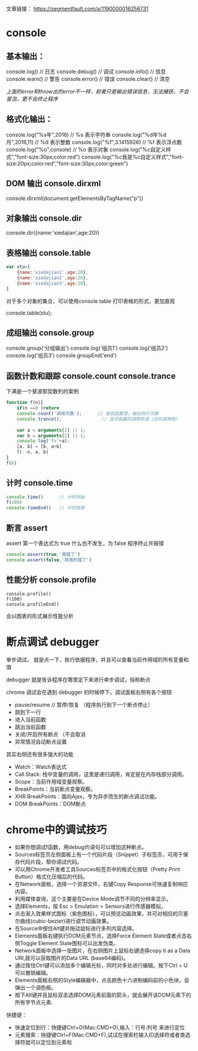 
文章链接： https://segmentfault.com/a/1190000016256731


# console

## 基本输出：

console.log()       // 日志
console.debug()     // 调试
console.info()      // 信息
console.warn()      // 警告
console.error()     // 错误
console.clear()     // 清空

*上面的error和throw出的error不一样，前者只是输出错误信息，无法捕获，不会冒泡，更不会终止程序*

## 格式化输出：

console.log("%s年",2016)            // %s 表示字符串
console.log("%d年%d月",2016,11)     // %d 表示整数
console.log("%f",3.1415926)         // %f 表示浮点数
console.log("%o",console)           // %o 表示对象
console.log("%c自定义样式","font-size:30px;color:red")
console.log("%c我是%c自定义样式","font-size:20px;color:red","font-size:30px;color:green")


## DOM 输出  console.dirxml

console.dirxml(document.getElementsByTagName("p"))


## 对象输出 console.dir

console.dir({name:'xiedajian',age:20})

## 表格输出  console.table

```js
var stu=[
    {name:'xiedajian1',age:20},
    {name:'xiedajian2',age:20},
    {name:'xiedajian3',age:20},
]
```
对于多个对象的集合，可以使用console.table 打印表格的形式，更加直观

console.table(stu);


## 成组输出 console.group

console.group('分组输出')
console.log('组员1')
console.log('组员2')
console.log('组员3')
console.groupEnd('end')



## 函数计数和跟踪 console.count   console.trance

下满是一个斐波那契数列的案例
```js
function f(n){
    if(n ==0 )return
    console.count('调用次数');      // 放到函数里，输出执行次数
    console.trance();               // 显示函数的调用轨迹（访问调用栈）
    
    var a = arguments[1] || 1;
    var b = arguments[2] || 1;
    console.log('f='+a);
    [a, b] = [b, a+b]
    f(--n, a, b)
}
f(6)
```


## 计时   console.time

```js
console.time()      // 计时开始
f(100)
console.timeEnd()   // 计时结束
```


## 断言 assert

assert 第一个表达式为 true 什么也不发生，为 false 程序终止并报错

```js
console.assert(true,'我错了')
console.assert(false,'我真的错了')
```


## 性能分析 console.profile

```
console.profile()      
f(100)
console.profileEnd()   
```
会以图表的形式展示性能分析





# 断点调试   debugger

单步调试， 就是点一下，执行依据程序，并且可以查看当前作用域的所有变量和值

debugger 就是告诉程序在哪里定下来进行单步调试，俗称断点

chrome 调试会在遇到 debugger 的时候停下，调试面板右侧有各个按钮

- pause/resume      // 暂停/恢复  （程序执行到下一个断点停止）
- 跳到下一行        
- 进入当前函数
- 跳出当前函数
- 关闭/开启所有断点 （不会取消
- 异常情况自动断点设置

其实右侧还有很多强大的功能

- Watch：Watch表达式
- Call Stack: 栈中变量的调用，这里是递归调用，肯定是在内存栈部分调用。
- Scope：当前作用域变量观察。
- BreakPoints：当前断点变量观察。
- XHR BreakPoints：面向Ajax，专为异步而生的断点调试功能。
- DOM BreakPoints：DOM断点



# chrome中的调试技巧

- 如果你想调试f函数，用debug(f)语句可以增加这种断点。
- Sources标签页左侧面板上有一个代码片段（Snippet）子标签页，可用于保存代码片段，帮你调试代码。
- 可以用Chrome开发者工具Sources标签页中的格式化按钮（Pretty Print Button）格式化压缩后的代码。
- 在Network面板，选择一个资源文件，右键Copy Response可快速复制响应内容。
- 利用媒体查询，这个主要是在Device Mode调节不同的分辨率显示。
- 选择Elements，按 Esc > Emulation > Sensors进行传感器模拟。
- 点击渐入效果样式图标（紫色图标），可以预览动画效果，并可对相应的贝塞尔曲线(cubic-bezier)进行调节动画效果。
- 在Source中按住Alt键并拖动鼠标进行多列内容选择。
- Elements面板右键执行DOM元素节点，选择Force Element State或者点击右侧Toggle Element State图标可以出发伪类。
- Network面板中选择一张图片，在右侧图片上鼠标右键选择copy it as a Data URI,就可以获取图片的Data URL (base64编码)。
- 通过按住Ctrl键可以添加多个编辑光标，同时对多处进行编辑。按下Ctrl + U可以撤销编辑。
- Elements面板右侧的Style编辑器中，点击颜色十六进制编码前的小色块，会弹出一个调色板。
- 按下Alt键并且鼠标双击选择DOM元素前面的箭头，就会展开该DOM元素下的所有字节点元素.

快捷键：

- 快速定位到行：快捷键Ctrl+O(Mac:CMD+O),输入：行号:列号 来进行定位
- 元素搜索：快捷键Ctrl+F(Mac:CMD+F),试试在搜索栏输入ID选择符或者类选择符就可以定位到元素啦









